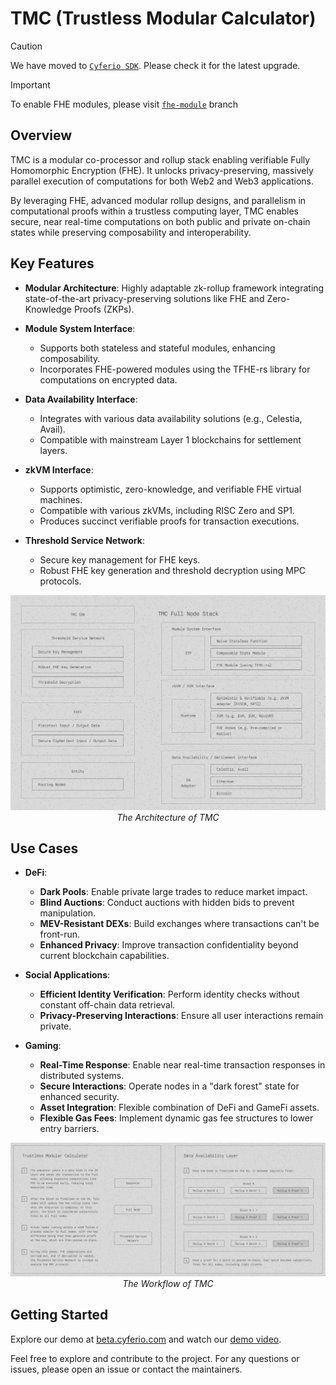 # TMC (Trustless Modular Calculator)

> [!CAUTION]
> We have moved to [`Cyferio SDK`](https://github.com/cyferio-labs/cyferio-sdk). Please check it for the latest upgrade.

> [!IMPORTANT]  
> To enable FHE modules, please visit [`fhe-module`](https://github.com/cyferio-labs/tmc/tree/fhe-modules) branch

## Overview

TMC is a modular co-processor and rollup stack enabling verifiable Fully Homomorphic Encryption (FHE). It unlocks privacy-preserving, massively parallel execution of computations for both Web2 and Web3 applications.

By leveraging FHE, advanced modular rollup designs, and parallelism in computational proofs within a trustless computing layer, TMC enables secure, near real-time computations on both public and private on-chain states while preserving composability and interoperability.

## Key Features

- **Modular Architecture**: Highly adaptable zk-rollup framework integrating state-of-the-art privacy-preserving solutions like FHE and Zero-Knowledge Proofs (ZKPs).
  
- **Module System Interface**:
  - Supports both stateless and stateful modules, enhancing composability.
  - Incorporates FHE-powered modules using the TFHE-rs library for computations on encrypted data.

- **Data Availability Interface**:
  - Integrates with various data availability solutions (e.g., Celestia, Avail).
  - Compatible with mainstream Layer 1 blockchains for settlement layers.

- **zkVM Interface**:
  - Supports optimistic, zero-knowledge, and verifiable FHE virtual machines.
  - Compatible with various zkVMs, including RISC Zero and SP1.
  - Produces succinct verifiable proofs for transaction executions.

- **Threshold Service Network**:
  - Secure key management for FHE keys.
  - Robust FHE key generation and threshold decryption using MPC protocols.

<p align="center">
 <img src="assets/TMC_architecture.png" alt="TMC architecture"/>
    <br>
    <em>The Architecture of TMC</em>
</p>

## Use Cases

- **DeFi**:
  - **Dark Pools**: Enable private large trades to reduce market impact.
  - **Blind Auctions**: Conduct auctions with hidden bids to prevent manipulation.
  - **MEV-Resistant DEXs**: Build exchanges where transactions can't be front-run.
  - **Enhanced Privacy**: Improve transaction confidentiality beyond current blockchain capabilities.

- **Social Applications**:
  - **Efficient Identity Verification**: Perform identity checks without constant off-chain data retrieval.
  - **Privacy-Preserving Interactions**: Ensure all user interactions remain private.

- **Gaming**:
  - **Real-Time Response**: Enable near real-time transaction responses in distributed systems.
  - **Secure Interactions**: Operate nodes in a "dark forest" state for enhanced security.
  - **Asset Integration**: Flexible combination of DeFi and GameFi assets.
  - **Flexible Gas Fees**: Implement dynamic gas fee structures to lower entry barriers.

<p align="center">
 <img src="assets/TMC_flow.png" alt="TMC flow"/>
    <br>
    <em>The Workflow of TMC</em>
</p>

## Getting Started

Explore our demo at [beta.cyferio.com](https://beta.cyferio.com) and watch our [demo video](https://www.youtube.com/watch?v=iYxvFWpbi2s).

Feel free to explore and contribute to the project. For any questions or issues, please open an issue or contact the maintainers.
